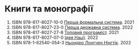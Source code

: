 # Книги та монографії

1. ISBN 978-617-8027-10-0 <a href="https://axiosis.github.io/books/uno/monography.pdf">Перша формальна система</a>. 2021
2. ISBN 978-617-8027-23-0 <a href="https://axiosis.github.io/books/sep/sep.pdf">Перша державна система</a>. 2022
3. ISBN 978-617-8027-27-8 <a href="https://axiosis.github.io/books/top/texts/top.pdf">Топовий програміст</a>. 2021
4. ISBN 978-617-8027-07-0 <a href="https://axiosis.github.io/books/azov/texts/idea.pdf">Ідея Нації</a>. 2022
5. ISBN 978-1-62540-054-3 <a href="https://axiosis.github.io/books/nendro/index.pdf">Ньондро Лонгчен Нінгтік</a>. 2022
